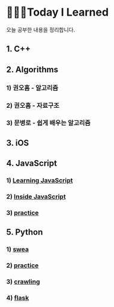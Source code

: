 # 👩🏻‍💻Today I Learned

오늘 공부한 내용을 정리합니다.



## 1. C++

## 2. Algorithms

### 1) 권오흠 - 알고리즘

### 2) 권오흠 - 자료구조

### 3) 문병로 - 쉽게 배우는 알고리즘

## 3. iOS

## 4. JavaScript

### 1) [Learning JavaScript](javascript/learning-javascript)

### 2) [Inside JavaScript](javascript/inside-javascript)

### 3) [practice](javascript/practice)

## 5. Python

### 1) [swea](python/swea)

### 2) [practice](python/practice)

### 3) [crawling](python/crawling)

### 4) [flask](python/flask)
